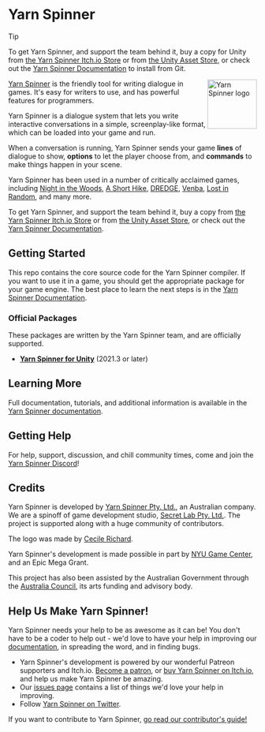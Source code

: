 # Yarn Spinner

> [!TIP]
> To get Yarn Spinner, and support the team behind it, buy a copy for Unity from [the Yarn Spinner Itch.io Store](https://yarnspinner.itch.io) or from [the Unity Asset Store](https://assetstore.unity.com/packages/tools/behavior-ai/yarn-spinner-for-unity-267061), or check out the [Yarn Spinner Documentation](https://docs.yarnspinner.dev) to install from Git.

<img src="https://downloads.yarnspinner.dev/get/YarnSpinnerLogo.png" alt="Yarn Spinner logo" width="100px;" align="right">

[Yarn Spinner](https://yarnspinner.dev) is the friendly tool for writing dialogue in games. It's easy for writers to use, and has powerful features for programmers.

Yarn Spinner is a dialogue system that lets you write interactive conversations in a simple, screenplay-like format, which can be loaded into your game and run. 

When a conversation is running, Yarn Spinner sends your game **lines** of dialogue to show, **options** to let the player choose from, and **commands** to make things happen in your scene.

Yarn Spinner has been used in a number of critically acclaimed games, including [Night in the Woods](http://nightinthewoods.com), [A Short Hike](https://ashorthike.com), [DREDGE](https://dredge.game), [Venba](https://venbagame.com), [Lost in Random](https://www.ea.com/en-au/games/lost-in-random), and many more.

To get Yarn Spinner, and support the team behind it, buy a copy from [the Yarn Spinner Itch.io Store](https://yarnspinner.itch.io) or from [the Unity Asset Store](https://assetstore.unity.com/packages/tools/behavior-ai/yarn-spinner-for-unity-267061), or check out the [Yarn Spinner Documentation](https://docs.yarnspinner.dev).

## Getting Started

This repo contains the core source code for the Yarn Spinner compiler. If you want to use it in a game, you should get the appropriate package for your game engine. The best place to learn the next steps is in the [Yarn Spinner Documentation](https://docs.yarnspinner.dev).

### Official Packages

These packages are written by the Yarn Spinner team, and are officially supported.

* **[Yarn Spinner for Unity](https://github.com/YarnSpinnerTool/YarnSpinner-Unity/releases/latest)** (2021.3 or later)

## Learning More

Full documentation, tutorials, and additional information is available in the [Yarn Spinner documentation](https://docs.yarnspinner.dev).

## Getting Help

For help, support, discussion, and chill community times, come and join the [Yarn Spinner Discord](https://discord.gg/yarnspinner)!

## Credits

Yarn Spinner is developed by [Yarn Spinner Pty. Ltd.](https://yarnspinner.dev/), an Australian company. We are a spinoff of game development studio, [Secret Lab Pty. Ltd.](https://secretlab.games/). The project is supported along with a huge community of contributors.

The logo was made by [Cecile Richard](https://www.cecile-richard.com/).

Yarn Spinner's development is made possible in part by [NYU Game Center](https://gamecenter.nyu.edu/), and an Epic Mega Grant.

This project has also been assisted by the Australian Government through the [Australia Council](https://www.australiacouncil.gov.au/), its arts funding and advisory body.

## Help Us Make Yarn Spinner!

Yarn Spinner needs your help to be as awesome as it can be! You don't have to be a coder to help out - we'd love to have your help in improving our [documentation](https://docs.yarnspinner.dev), in spreading the word, and in finding bugs.

* Yarn Spinner's development is powered by our wonderful Patreon supporters and Itch.io. [Become a patron](https://patreon.com/secretlab), or [buy Yarn Spinner on Itch.io](https://yarnspinner.itch.io), and help us make Yarn Spinner be amazing.
* Our [issues page](https://github.com/YarnSpinnerTool/YarnSpinner/issues) contains a list of things we'd love your help in improving.
* Follow [Yarn Spinner on Twitter](https://bsky.app/profile/yarnspinner.dev). 

If you want to contribute to Yarn Spinner, [go read our contributor's guide!](CONTRIBUTING.md)
